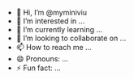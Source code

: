 - 👋 Hi, I’m @myminiviu
- 👀 I’m interested in ...
- 🌱 I’m currently learning ...
- 💞️ I’m looking to collaborate on ...
- 📫 How to reach me ...
- 😄 Pronouns: ...
- ⚡ Fun fact: ...

<!---
myminiviu/myminiviu is a ✨ special ✨ repository because its `README.md` (this file) appears on your GitHub profile.
You can click the Preview link to take a look at your changes.
--->
